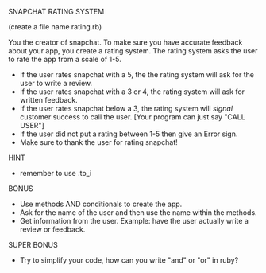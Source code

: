 SNAPCHAT RATING SYSTEM 

(create a file name rating.rb)

You the creator of snapchat. To make sure you have accurate feedback about your app, you create a rating system. The rating system asks the user to rate the app from a scale of 1-5. 

- If the user rates snapchat with a 5, the the rating system will ask for the user to write a review. 
- If the user rates snapchat with a 3 or 4, the rating system will ask for written feedback.
- If the user rates snapchat below a 3, the rating system will *signal* customer success to call the user. [Your program can just say "CALL USER"]
- If the user did not put a rating between 1-5 then give an Error sign. 
- Make sure to thank the user for rating snapchat! 

HINT
- remember to use .to_i

BONUS
- Use methods AND conditionals to create the app. 
- Ask for the name of the user and then use the name within the methods.
- Get information from the user. Example: have the user actually write a review or feedback. 

SUPER BONUS
- Try to simplify your code, how can you write "and" or "or" in ruby?